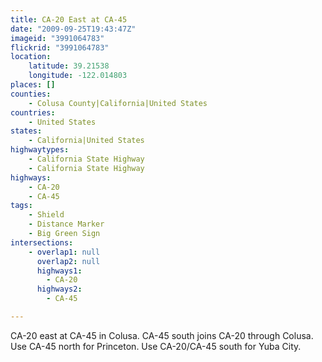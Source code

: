 ```yaml
---
title: CA-20 East at CA-45
date: "2009-09-25T19:43:47Z"
imageid: "3991064783"
flickrid: "3991064783"
location:
    latitude: 39.21538
    longitude: -122.014803
places: []
counties:
    - Colusa County|California|United States
countries:
    - United States
states:
    - California|United States
highwaytypes:
    - California State Highway
    - California State Highway
highways:
    - CA-20
    - CA-45
tags:
    - Shield
    - Distance Marker
    - Big Green Sign
intersections:
    - overlap1: null
      overlap2: null
      highways1:
        - CA-20
      highways2:
        - CA-45

---
```

CA-20 east at CA-45 in Colusa. CA-45 south joins CA-20 through Colusa. Use CA-45 north for Princeton. Use CA-20/CA-45 south for Yuba City.